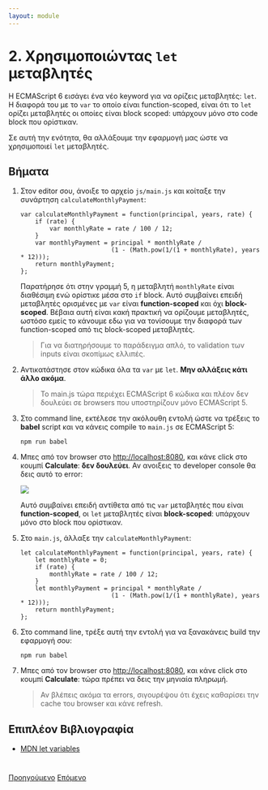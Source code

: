 ```yaml
---
layout: module
---
```

# 2. Χρησιμοποιώντας ```let``` μεταβλητές

Η ECMAScript 6 εισάγει ένα νέο keyword για να ορίζεις μεταβλητές: ```let```. Η διαφορά του με το ```var``` το οποίο είναι function-scoped, είναι ότι το ```let``` ορίζει μεταβλητές οι οποίες είναι block scoped: υπάρχουν μόνο στο code block που ορίστικαν.

Σε αυτή την ενότητα, θα αλλάξουμε την εφαρμογή μας ώστε να χρησιμοποιεί ```let``` μεταβλητές.


## Βήματα 

1. Στον editor σου, άνοιξε το αρχείο `js/main.js` και κοίταξε την συνάρτηση ```calculateMonthlyPayment```:

	```
	var calculateMonthlyPayment = function(principal, years, rate) {
		if (rate) {
			var monthlyRate = rate / 100 / 12;
		}
		var monthlyPayment = principal * monthlyRate / 
		                     (1 - (Math.pow(1/(1 + monthlyRate), years * 12)));
		return monthlyPayment;
	};
	```

	Παρατήρησε ότι στην γραμμή 5, η μεταβλητή `monthlyRate` είναι διαθέσιμη ενώ ορίστικε μέσα στο `if` block. Αυτό συμβαίνει επειδή μεταβλητές ορισμένες με `var` είναι **function-scoped** και όχι **block-scoped**. Βέβαια αυτή είναι κακή πρακτική να ορίζουμε μεταβλητές, ωστόσο εμείς το κάνουμε εδω για να τονίσουμε την διαφορά των function-scoped από τις block-scoped μεταβλητές.

	> Για να διατηρήσουμε το παράδειγμα απλό, το validation των inputs είναι σκοπίμως ελλιπές.	

1. Αντικατάστησε στον κώδικα όλα τα ```var``` με ```let```. **Μην αλλάξεις κάτι άλλο ακόμα**. 

	> Το main.js τώρα περιέχει ECMAScript 6 κώδικα και πλέον δεν δουλεύει σε browsers που υποστηρίζουν μόνο ECMAScript 5.

1. Στο command line, εκτέλεσε την ακόλουθη εντολή ώστε να τρέξεις το **babel** script και να κάνεις compile το `main.js` σε ECMAScript 5:

	```
    npm run babel
	```

1. Μπες από τον browser στο [http://localhost:8080](http://localhost:8080), και κάνε click στο κουμπί **Calculate**: **δεν δουλεύει**. Αν ανοιξεις το developer console θα δεις αυτό το error:
	
	![](images/scope-error.jpg)
	
	
	Αυτό συμβαίνει επειδή αντίθετα από τις ```var``` μεταβλητές που είναι **function-scoped**,  οι ```let``` μεταβλητές είναι **block-scoped**: υπάρχουν μόνο στο block που ορίστικαν. 

1. Στο `main.js`, άλλαξε την ```calculateMonthlyPayment```:

    ```
    let calculateMonthlyPayment = function(principal, years, rate) {
        let monthlyRate = 0;
        if (rate) {
            monthlyRate = rate / 100 / 12;
        }
        let monthlyPayment = principal * monthlyRate / 
                             (1 - (Math.pow(1/(1 + monthlyRate), years * 12)));
        return monthlyPayment;
    };
    ```

1. Στο command line, τρέξε αυτή την εντολή για να ξανακάνεις build την εφαρμογή σου:

	```
    npm run babel
	```

1. Μπες από τον browser στο [http://localhost:8080](http://localhost:8080), και κάνε click στο κουμπί **Calculate**: τώρα πρέπει να δεις την μηνιαία πληρωμή.

	> Αν βλέπεις ακόμα τα errors, σιγουρέψου ότι έχεις καθαρίσει την cache του browser και κάνε refresh.


## Επιπλέον Βιβλιογραφία

- [MDN let variables](https://developer.mozilla.org/en-US/docs/Web/JavaScript/Reference/Statements/let)


<div class="row" style="margin-top:40px;">
<div class="col-sm-12">
<a href="ecmascript6-setup-babel.html" class="btn btn-default"><i class="glyphicon glyphicon-chevron-left"></i> Προηγούμενο</a>
<a href="ecmascript6-destructuring.html" class="btn btn-default pull-right">Επόμενο <i class="glyphicon glyphicon-chevron-right"></i></a>
</div>
</div>
